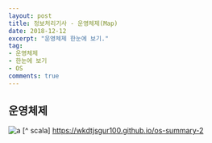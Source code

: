 ```yaml
---
layout: post
title: 정보처리기사 - 운영체제(Map)
date: 2018-12-12
excerpt: "운영체제 한눈에 보기."
tag: 
- 운영체제
- 한눈에 보기
- OS
comments: true
---
```

## 운영체제 

![a](https://user-images.githubusercontent.com/3363050/49867096-cae86e80-fe4c-11e8-9095-4b63ac6140fa.jpg)
[^ scala] https://wkdtjsgur100.github.io/os-summary-2


